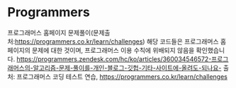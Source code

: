 # Programmers
프로그래머스 홈페이지 문제풀이(문제출처:https://programmers.co.kr/learn/challenges)
해당 코드들은 프로그래머스 홈페이지의 문제에 대한 것이며, 프로그래머스 이용 수칙에 위배되지 않음을 확인했습니다.
https://programmers.zendesk.com/hc/ko/articles/360034546572-프로그래머스의-알고리즘-문제-풀이를-개인-블로그-깃헙-기타-사이트에-올려도-되나요-
출처: 프로그래머스 코딩 테스트 연습, https://programmers.co.kr/learn/challenges
